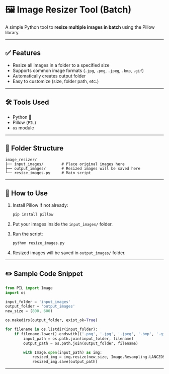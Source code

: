 
# 🖼️ Image Resizer Tool (Batch)

A simple Python tool to **resize multiple images in batch** using the Pillow library.

---

## ✅ Features

- Resize all images in a folder to a specified size
- Supports common image formats (`.jpg`, `.png`, `.jpeg`, `.bmp`, `.gif`)
- Automatically creates output folder
- Easy to customize (size, folder path, etc.)

---

## 🛠️ Tools Used

- Python 🐍
- Pillow (`PIL`)
- `os` module

---

## 📁 Folder Structure

```
image_resizer/
├── input_images/        # Place original images here
├── output_images/       # Resized images will be saved here
└── resize_images.py     # Main script
```

---

## 📜 How to Use

1. Install Pillow if not already:
    ```bash
    pip install pillow
    ```

2. Put your images inside the `input_images/` folder.

3. Run the script:
    ```bash
    python resize_images.py
    ```

4. Resized images will be saved in `output_images/` folder.

---

## ✏️ Sample Code Snippet

```python
from PIL import Image
import os

input_folder = 'input_images'
output_folder = 'output_images'
new_size = (800, 600)

os.makedirs(output_folder, exist_ok=True)

for filename in os.listdir(input_folder):
    if filename.lower().endswith(('.png', '.jpg', '.jpeg', '.bmp', '.gif')):
        input_path = os.path.join(input_folder, filename)
        output_path = os.path.join(output_folder, filename)

        with Image.open(input_path) as img:
            resized_img = img.resize(new_size, Image.Resampling.LANCZOS)
            resized_img.save(output_path)
```

---


